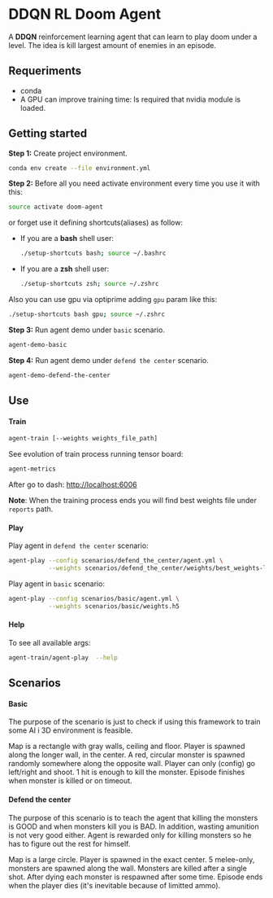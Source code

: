 #  DDQN RL Doom Agent

A **DDQN** reinforcement learning agent that can learn to play doom under a level.
The idea is kill largest amount of enemies in an episode.

## Requeriments

* conda
* A GPU can improve training time: Is required that nvidia module is loaded.

## Getting started

**Step 1:** Create project environment.

```bash
conda env create --file environment.yml
```

**Step 2:** Before all you need activate environment every time you use it with this:

```bash
source activate doom-agent
```

or forget use it defining shortcuts(aliases) as follow:

* If you are a **bash** shell user:

    ```bash
    ./setup-shortcuts bash; source ~/.bashrc
    ```

* If you are a **zsh** shell user:

    ```bash
    ./setup-shortcuts zsh; source ~/.zshrc
    ```

Also you can use gpu via optiprime adding `gpu` param like this:

```bash
./setup-shortcuts bash gpu; source ~/.zshrc
```

**Step 3:** Run agent demo under `basic` scenario.

```bash
agent-demo-basic
```

**Step 4:** Run agent demo under `defend the center` scenario.

```bash
agent-demo-defend-the-center
```

## Use

#### Train
    
```bash
agent-train [--weights weights_file_path]
```

See evolution of train process running tensor board:

```bash
agent-metrics
```
After go to dash: [http://localhost:6006](http://localhost:6006)

**Note**: When the training process ends you will find best weights file under `reports` path.

#### Play

Play agent in `defend the center` scenario:
```bash
agent-play --config scenarios/defend_the_center/agent.yml \
           --weights scenarios/defend_the_center/weights/best_weights-loss_0.0208.h5
```

Play agent in `basic` scenario:
```bash
agent-play --config scenarios/basic/agent.yml \
           --weights scenarios/basic/weights.h5
```

#### Help

To see all available args:

```bash
agent-train/agent-play  --help
```


## Scenarios


#### Basic
The purpose of the scenario is just to check if using this
framework to train some AI i 3D environment is feasible.

Map is a rectangle with gray walls, ceiling and floor.
Player is spawned along the longer wall, in the center.
A red, circular monster is spawned randomly somewhere along
the opposite wall. Player can only (config) go left/right
and shoot. 1 hit is enough to kill the monster. Episode
finishes when monster is killed or on timeout.


#### Defend the center

The purpose of this scenario is to teach the agent that killing the
monsters is GOOD and when monsters kill you is BAD. In addition,
wasting amunition is not very good either. Agent is rewarded only
for killing monsters so he has to figure out the rest for himself.

Map is a large circle. Player is spawned in the exact center.
5 melee-only, monsters are spawned along the wall. Monsters are
killed after a single shot. After dying each monster is respawned
after some time. Episode ends when the player dies (it's inevitable
because of limitted ammo).
